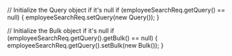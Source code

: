 // Initialize the Query object if it's null
if (employeeSearchReq.getQuery() == null) {
    employeeSearchReq.setQuery(new Query());
}

// Initialize the Bulk object if it's null
if (employeeSearchReq.getQuery().getBulk() == null) {
    employeeSearchReq.getQuery().setBulk(new Bulk());
}
